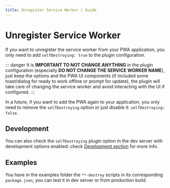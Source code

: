 ```yaml
---
title: Unregister Service Worker | Guide
---
```


# Unregister Service Worker

If you want to unregister the service worker from your PWA application, you only need to add `selfDestroying: true` to the plugin configuration.

::: danger
It is **IMPORTANT TO NOT CHANGE ANYTHING** in the plugin configuration (especially **DO NOT CHANGE THE SERVICE WORKER NAME**), just keep the options and the PWA UI components (if included some toast/dialog for ready to work offline or prompt for update), the plugin will take care of changing the service worker and avoid interacting with the UI if configured.
:::

In a future, if you want to add the PWA again to your application, you only need to remove the `selfDestroying` option or just disable it: `selfDestroying: false`.

## Development

You can also check the `selfDestroying` plugin option in the dev server with development options enabled: check [Development section](/guide/development) for more info.

## Examples

You have in the examples folder the `**-destroy` scripts in its corresponding `package.json`, you can test it in dev server or from production build.
